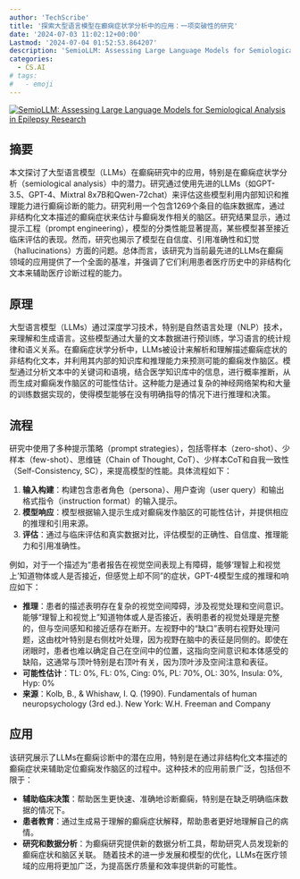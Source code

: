```yaml
---
author: 'TechScribe'
title: '探索大型语言模型在癫痫症状学分析中的应用：一项突破性的研究'
date: '2024-07-03 11:02:12+00:00'
Lastmod: '2024-07-04 01:52:53.864207'
description: 'SemioLLM: Assessing Large Language Models for Semiological Analysis in Epilepsy Research'
categories:
  - CS.AI
# tags:
#   - emoji
---
```


[![SemioLLM: Assessing Large Language Models for Semiological Analysis in Epilepsy Research](https://arxiv-research-1301205113.cos.ap-guangzhou.myqcloud.com/images/2407.03004v1.pdf_0.jpg)](https://arxiv.org/abs/2407.03004v1)

## 摘要

本文探讨了大型语言模型（LLMs）在癫痫研究中的应用，特别是在癫痫症状学分析（semiological analysis）中的潜力。研究通过使用先进的LLMs（如GPT-3.5、GPT-4、Mixtral 8x7B和Qwen-72chat）来评估这些模型利用内部知识和推理能力进行癫痫诊断的能力。研究利用一个包含1269个条目的临床数据库，通过非结构化文本描述的癫痫症状来估计与癫痫发作相关的脑区。研究结果显示，通过提示工程（prompt engineering），模型的分类性能显著提高，某些模型甚至接近临床评估的表现。然而，研究也揭示了模型在自信度、引用准确性和幻觉（hallucinations）方面的问题。总体而言，该研究为当前最先进的LLMs在癫痫领域的应用提供了一个全面的基准，并强调了它们利用患者医疗历史中的非结构化文本来辅助医疗诊断过程的能力。<!--more-->

## 原理

大型语言模型（LLMs）通过深度学习技术，特别是自然语言处理（NLP）技术，来理解和生成语言。这些模型通过大量的文本数据进行预训练，学习语言的统计规律和语义关系。在癫痫症状学分析中，LLMs被设计来解析和理解描述癫痫症状的非结构化文本，并利用其内部的知识库和推理能力来预测可能的癫痫发作脑区。模型通过分析文本中的关键词和语境，结合医学知识库中的信息，进行概率推断，从而生成对癫痫发作脑区的可能性估计。这种能力是通过复杂的神经网络架构和大量的训练数据实现的，使得模型能够在没有明确指导的情况下进行推理和决策。

## 流程

研究中使用了多种提示策略（prompt strategies），包括零样本（zero-shot）、少样本（few-shot）、思维链（Chain of Thought, CoT）、少样本CoT和自我一致性（Self-Consistency, SC），来提高模型的性能。具体流程如下：
1. **输入构建**：构建包含患者角色（persona）、用户查询（user query）和输出格式指令（instruction format）的输入提示。
2. **模型响应**：模型根据输入提示生成对癫痫发作脑区的可能性估计，并提供相应的推理和引用来源。
3. **评估**：通过与临床评估和真实数据对比，评估模型的正确性、自信度、推理能力和引用准确性。

例如，对于一个描述为“患者报告在视觉空间表现上有障碍，能够‘理智上和视觉上’知道物体或人是否接近，但感觉上却不同”的症状，GPT-4模型生成的推理和响应如下：
- **推理**：患者的描述表明存在复杂的视觉空间障碍，涉及视觉处理和空间意识。能够“理智上和视觉上”知道物体或人是否接近，表明患者的视觉处理是完整的，但与空间感知和接近感存在断开。左视野中的“缺口”表明右视野处理问题，这由枕叶特别是右侧枕叶处理，因为视野在脑中的表征是同侧的。即使在闭眼时，患者也难以确定自己在空间中的位置，这指向空间意识和本体感受的缺陷，这通常与顶叶特别是右顶叶有关，因为顶叶涉及空间注意和表征。
- **可能性估计**：TL: 0%, FL: 0%, Cing: 0%, PL: 70%, OL: 30%, Insula: 0%, Hyp: 0%
- **来源**：Kolb, B., & Whishaw, I. Q. (1990). Fundamentals of human neuropsychology (3rd ed.). New York: W.H. Freeman and Company

## 应用

该研究展示了LLMs在癫痫诊断中的潜在应用，特别是在通过非结构化文本描述的癫痫症状来辅助定位癫痫发作脑区的过程中。这种技术的应用前景广泛，包括但不限于：
- **辅助临床决策**：帮助医生更快速、准确地诊断癫痫，特别是在缺乏明确临床数据的情况下。
- **患者教育**：通过生成易于理解的癫痫症状解释，帮助患者更好地理解自己的病情。
- **研究和数据分析**：为癫痫研究提供新的数据分析工具，帮助研究人员发现新的癫痫症状和脑区关联。
随着技术的进一步发展和模型的优化，LLMs在医疗领域的应用将更加广泛，为提高医疗质量和效率提供新的可能性。